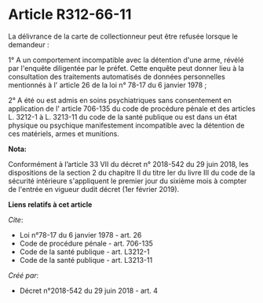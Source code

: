 # Article R312-66-11

La délivrance de la carte de collectionneur peut être refusée lorsque le demandeur :

1° A un comportement incompatible avec la détention d'une arme, révélé par l'enquête diligentée par le préfet. Cette enquête
peut donner lieu à la consultation des traitements automatisés de données personnelles mentionnés à l' article 26 de la loi
n° 78-17 du 6 janvier 1978  ;

2° A été ou est admis en soins psychiatriques sans consentement en application de l' article 706-135 du code de procédure
pénale  et des articles L. 3212-1 à L. 3213-11 du code de la santé publique ou est dans un état physique ou psychique
manifestement incompatible avec la détention de ces matériels, armes et munitions.

**Nota:**

Conformément à l’article 33 VII du décret n° 2018-542 du 29 juin 2018, les dispositions de la section 2 du chapitre II du
titre Ier du livre III du code de la sécurité intérieure s'appliquent le premier jour du sixième mois à compter de l'entrée
en vigueur dudit décret (1er février 2019).

**Liens relatifs à cet article**

_Cite_:

  - Loi n°78-17 du 6 janvier 1978 - art. 26
  - Code de procédure pénale - art. 706-135
  - Code de la santé publique - art. L3212-1
  - Code de la santé publique - art. L3213-11

_Créé par_:

  - Décret n°2018-542 du 29 juin 2018 - art. 4
